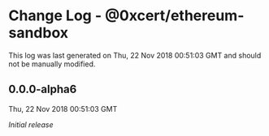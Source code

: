 # Change Log - @0xcert/ethereum-sandbox

This log was last generated on Thu, 22 Nov 2018 00:51:03 GMT and should not be manually modified.

## 0.0.0-alpha6
Thu, 22 Nov 2018 00:51:03 GMT

*Initial release*

